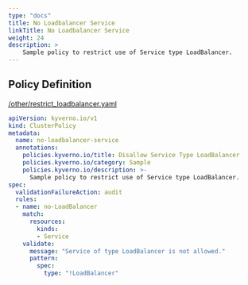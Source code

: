 ```yaml
---
type: "docs"
title: No Loadbalancer Service
linkTitle: No Loadbalancer Service
weight: 24
description: >
    Sample policy to restrict use of Service type LoadBalancer.
---
```


## Policy Definition
<a href="https://github.com/kyverno/policies/raw/main//other/restrict_loadbalancer.yaml" target="-blank">/other/restrict_loadbalancer.yaml</a>

```yaml
apiVersion: kyverno.io/v1
kind: ClusterPolicy
metadata:
  name: no-loadbalancer-service
  annotations:
    policies.kyverno.io/title: Disallow Service Type LoadBalancer
    policies.kyverno.io/category: Sample 
    policies.kyverno.io/description: >-
      Sample policy to restrict use of Service type LoadBalancer.
spec:
  validationFailureAction: audit
  rules:
  - name: no-LoadBalancer
    match:
      resources:
        kinds:
        - Service
    validate:
      message: "Service of type LoadBalancer is not allowed."
      pattern:
        spec:
          type: "!LoadBalancer"
```
